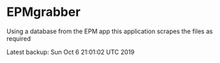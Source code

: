 # EPMgrabber
Using a database from the EPM app this application scrapes the files as required


Latest backup: Sun Oct 6 21:01:02 UTC 2019
